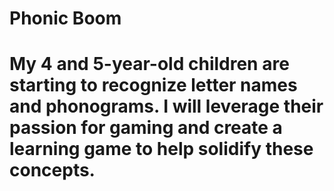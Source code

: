 # Phonic Boom
# My 4 and 5-year-old children are starting to recognize letter names and phonograms. I will leverage their passion for gaming and create a learning game to help solidify these concepts.
